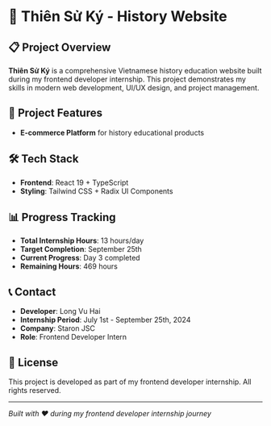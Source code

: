 # 🌟 Thiên Sử Ký - History Website

## 📋 Project Overview
**Thiên Sử Ký** is a comprehensive Vietnamese history education website built during my frontend developer internship. This project demonstrates my skills in modern web development, UI/UX design, and project management.


## 🎯 Project Features
- **E-commerce Platform** for history educational products


## 🛠 Tech Stack
- **Frontend**: React 19 + TypeScript
- **Styling**: Tailwind CSS + Radix UI Components


## 📊 Progress Tracking
- **Total Internship Hours**: 13 hours/day
- **Target Completion**: September 25th
- **Current Progress**: Day 3 completed
- **Remaining Hours**: 469 hours


## 📞 Contact
- **Developer**: Long Vu Hai
- **Internship Period**: July 1st - September 25th, 2024
- **Company**: Staron JSC
- **Role**: Frontend Developer Intern


## 📝 License
This project is developed as part of my frontend developer internship. All rights reserved.

---

*Built with ❤️ during my frontend developer internship journey*
